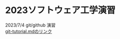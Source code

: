 # 2023ソフトウェア工学演習
2023/7/4
git/github 演習\
[git-tutorial.mdのリンク](https://github.com/hitomi1018/hello-world/blob/76494e7d683036fa4ab40fc55d5a79843da2eee5/git-tutorial.md)
